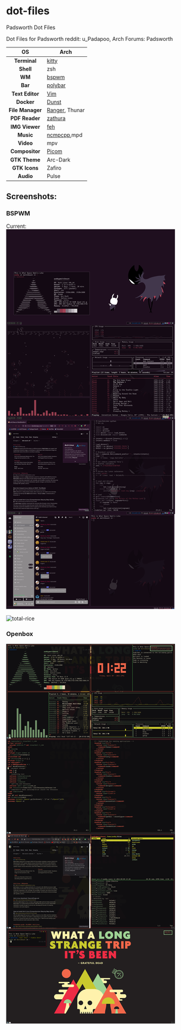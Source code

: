# dot-files
Padsworth Dot Files

Dot Files for Padsworth
reddit: u_Padapoo, Arch Forums: Padsworth

|OS|Arch|
|:---:|---|
|**Terminal**|[kitty](https://sw.kovidgoyal.net/kitty/)|
|**Shell**|zsh|
|**WM**|[bspwm](https://github.com/baskerville/bspwm)|
|**Bar**|[polybar](https://polybar.github.io/)|
|**Text Editor**|[Vim](https://www.vim.org/)|
|**Docker**|[Dunst](https://dunst-project.org/)|
|**File Manager**|[Ranger](https://github.com/ranger/ranger), Thunar|
|**PDF Reader**|[zathura](https://pwmt.org/projects/zathura/)|
|**IMG Viewer**|[feh](https://feh.finalrewind.org/)|
|**Music**|[ncmpcpp](https://rybczak.net/ncmpcpp/),mpd|
|**Video**|mpv|
|**Compositor**|[Picom](https://github.com/yshui/picom)|
|**GTK Theme**|Arc-Dark|
|**GTK Icons**|Zafiro|
|**Audio**|Pulse|

## Screenshots:

### BSPWM
Current:
![dance-with-me](https://raw.githubusercontent.com/Padsworth/dot-files/main/dance.png)

![total-rice](https://raw.githubusercontent.com/Padsworth/dot-files/main/bspwm.rice.png)

### Openbox
![openbox-rice](https://github.com/Padsworth/dot-files/blob/main/rice.png)
